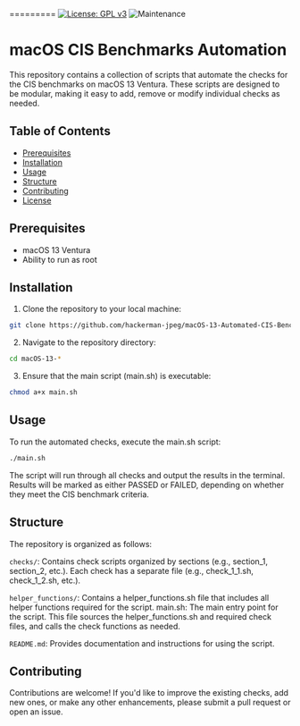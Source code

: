 =========
[![License: GPL v3](https://img.shields.io/badge/License-GPLv3-blue.svg)]([https://www.gnu.org/licenses/gpl-3.0](https://github.com/dimaswell/Solaris-11-STIG/blob/main/LICENSE))
![Maintenance](https://img.shields.io/maintenance/yes/2023)

# macOS CIS Benchmarks Automation

This repository contains a collection of scripts that automate the checks for the CIS benchmarks on macOS 13 Ventura. These scripts are designed to be modular, making it easy to add, remove or modify individual checks as needed.

## Table of Contents

- [Prerequisites](#prerequisites)
- [Installation](#installation)
- [Usage](#usage)
- [Structure](#structure)
- [Contributing](#contributing)
- [License](#license)

## Prerequisites

- macOS 13 Ventura
- Ability to run as root

## Installation

1. Clone the repository to your local machine:
```bash
git clone https://github.com/hackerman-jpeg/macOS-13-Automated-CIS-Benchmark.git
```
2. Navigate to the repository directory:
```bash
cd macOS-13-*
```
3. Ensure that the main script (main.sh) is executable:
```bash
chmod a+x main.sh
```

## Usage

To run the automated checks, execute the main.sh script:

```bash
./main.sh
```
The script will run through all checks and output the results in the terminal. Results will be marked as either PASSED or FAILED, depending on whether they meet the CIS benchmark criteria.

## Structure

The repository is organized as follows:

`checks/`: Contains check scripts organized by sections (e.g., section_1, section_2, etc.). Each check has a separate file (e.g., check_1_1.sh, check_1_2.sh, etc.).

`helper_functions/`: Contains a helper_functions.sh file that includes all helper functions required for the script.
main.sh: The main entry point for the script. This file sources the helper_functions.sh and required check files, and 
calls the check functions as needed.

`README.md`: Provides documentation and instructions for using the script.

## Contributing

Contributions are welcome! If you'd like to improve the existing checks, add new ones, or make any other enhancements, please submit a pull request or open an issue.